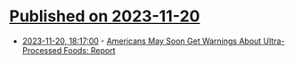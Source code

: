 # [Published on 2023-11-20](index.md)

* [2023-11-20, 18:17:00](https://soylentnews.org/article.pl?sid=23/11/19/169228&from=rss) - [Americans May Soon Get Warnings About Ultra-Processed Foods: Report](https://soylentnews.org/article.pl?sid=23/11/19/169228&from=rss)
